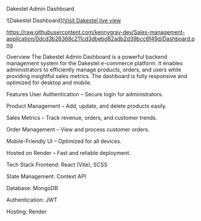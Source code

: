 Dakestel Admin Dashboard


![Dakestel Dashboard]([Visit Dakestel  live view](https://sales-management-application-1.onrender.com/)

https://raw.githubusercontent.com/kennygray-dev/Sales-management-application/0dcd3b26368c211cd3dbebd82adb2d39bcc6f49d/Dashboard.png


Overview
The Dakestel Admin Dashboard is a powerful backend management system for the Dakestel e-commerce platform. It enables administrators to efficiently manage products, orders, and users while providing insightful sales metrics. The dashboard is fully responsive and optimized for desktop and mobile.

 Features
User Authentication – Secure login for administrators.

Product Management – Add, update, and delete products easily.

Sales Metrics – Track revenue, orders, and customer trends.

Order Management – View and process customer orders.

Mobile-Friendly UI – Optimized for all devices.

Hosted on Render – Fast and reliable deployment.

Tech Stack
Frontend: React (Vite), SCSS

State Management: Context API

Database: MongoDB 

Authentication: JWT 

Hosting: Render
